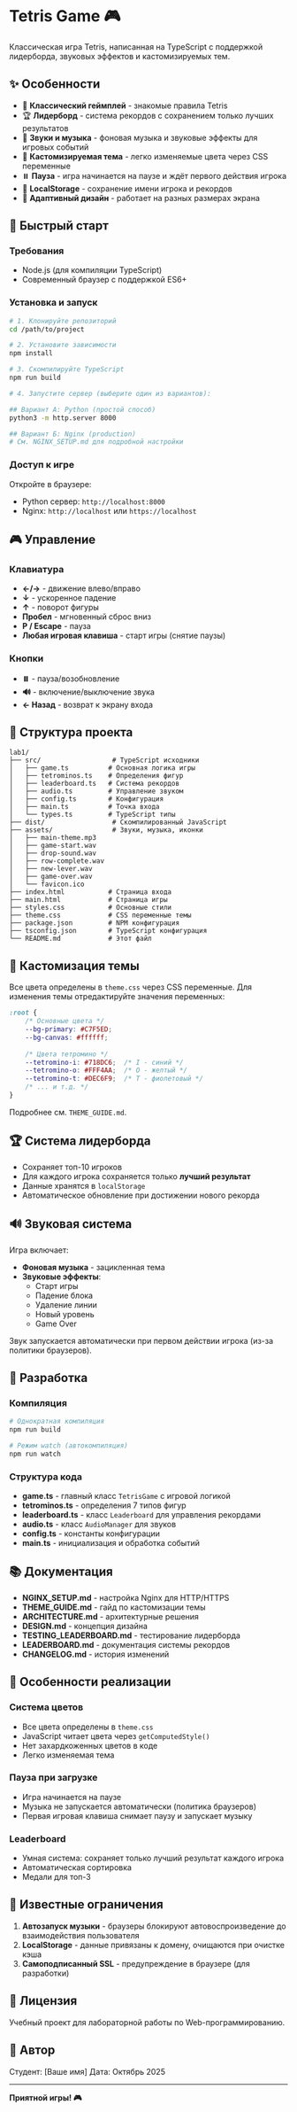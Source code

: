 # Tetris Game 🎮

Классическая игра Tetris, написанная на TypeScript с поддержкой лидерборда, звуковых эффектов и кастомизируемых тем.

## ✨ Особенности

- 🎯 **Классический геймплей** - знакомые правила Tetris
- 🏆 **Лидерборд** - система рекордов с сохранением только лучших результатов
- 🎵 **Звуки и музыка** - фоновая музыка и звуковые эффекты для игровых событий
- 🎨 **Кастомизируемая тема** - легко изменяемые цвета через CSS переменные
- ⏸️ **Пауза** - игра начинается на паузе и ждёт первого действия игрока
- 💾 **LocalStorage** - сохранение имени игрока и рекордов
- 📱 **Адаптивный дизайн** - работает на разных размерах экрана

## 🚀 Быстрый старт

### Требования

- Node.js (для компиляции TypeScript)
- Современный браузер с поддержкой ES6+

### Установка и запуск

```bash
# 1. Клонируйте репозиторий
cd /path/to/project

# 2. Установите зависимости
npm install

# 3. Скомпилируйте TypeScript
npm run build

# 4. Запустите сервер (выберите один из вариантов):

## Вариант А: Python (простой способ)
python3 -m http.server 8000

## Вариант Б: Nginx (production)
# См. NGINX_SETUP.md для подробной настройки
```

### Доступ к игре

Откройте в браузере:
- Python сервер: `http://localhost:8000`
- Nginx: `http://localhost` или `https://localhost`

## 🎮 Управление

### Клавиатура
- **←/→** - движение влево/вправо
- **↓** - ускоренное падение
- **↑** - поворот фигуры
- **Пробел** - мгновенный сброс вниз
- **P / Escape** - пауза
- **Любая игровая клавиша** - старт игры (снятие паузы)

### Кнопки
- **⏸️** - пауза/возобновление
- **🔊** - включение/выключение звука
- **← Назад** - возврат к экрану входа

## 📁 Структура проекта

```
lab1/
├── src/                  # TypeScript исходники
│   ├── game.ts          # Основная логика игры
│   ├── tetrominos.ts    # Определения фигур
│   ├── leaderboard.ts   # Система рекордов
│   ├── audio.ts         # Управление звуком
│   ├── config.ts        # Конфигурация
│   ├── main.ts          # Точка входа
│   └── types.ts         # TypeScript типы
├── dist/                 # Скомпилированный JavaScript
├── assets/               # Звуки, музыка, иконки
│   ├── main-theme.mp3
│   ├── game-start.wav
│   ├── drop-sound.wav
│   ├── row-complete.wav
│   ├── new-lever.wav
│   ├── game-over.wav
│   └── favicon.ico
├── index.html           # Страница входа
├── main.html            # Страница игры
├── styles.css           # Основные стили
├── theme.css            # CSS переменные темы
├── package.json         # NPM конфигурация
├── tsconfig.json        # TypeScript конфигурация
└── README.md            # Этот файл
```

## 🎨 Кастомизация темы

Все цвета определены в `theme.css` через CSS переменные. Для изменения темы отредактируйте значения переменных:

```css
:root {
    /* Основные цвета */
    --bg-primary: #C7F5ED;
    --bg-canvas: #ffffff;
    
    /* Цвета тетромино */
    --tetromino-i: #718DC6;  /* I - синий */
    --tetromino-o: #FFF4AA;  /* O - желтый */
    --tetromino-t: #DEC6F9;  /* T - фиолетовый */
    /* ... и т.д. */
}
```

Подробнее см. `THEME_GUIDE.md`.

## 🏆 Система лидерборда

- Сохраняет топ-10 игроков
- Для каждого игрока сохраняется только **лучший результат**
- Данные хранятся в `localStorage`
- Автоматическое обновление при достижении нового рекорда

## 🔊 Звуковая система

Игра включает:
- **Фоновая музыка** - зацикленная тема
- **Звуковые эффекты**:
  - Старт игры
  - Падение блока
  - Удаление линии
  - Новый уровень
  - Game Over

Звук запускается автоматически при первом действии игрока (из-за политики браузеров).

## 🔧 Разработка

### Компиляция

```bash
# Однократная компиляция
npm run build

# Режим watch (автокомпиляция)
npm run watch
```

### Структура кода

- **game.ts** - главный класс `TetrisGame` с игровой логикой
- **tetrominos.ts** - определения 7 типов фигур
- **leaderboard.ts** - класс `Leaderboard` для управления рекордами
- **audio.ts** - класс `AudioManager` для звуков
- **config.ts** - константы конфигурации
- **main.ts** - инициализация и обработка событий

## 📚 Документация

- **NGINX_SETUP.md** - настройка Nginx для HTTP/HTTPS
- **THEME_GUIDE.md** - гайд по кастомизации темы
- **ARCHITECTURE.md** - архитектурные решения
- **DESIGN.md** - концепция дизайна
- **TESTING_LEADERBOARD.md** - тестирование лидерборда
- **LEADERBOARD.md** - документация системы рекордов
- **CHANGELOG.md** - история изменений

## 🎯 Особенности реализации

### Система цветов
- Все цвета определены в `theme.css`
- JavaScript читает цвета через `getComputedStyle()`
- Нет захардкоженных цветов в коде
- Легко изменяемая тема

### Пауза при загрузке
- Игра начинается на паузе
- Музыка не запускается автоматически (политика браузеров)
- Первая игровая клавиша снимает паузу и запускает музыку

### Leaderboard
- Умная система: сохраняет только лучший результат каждого игрока
- Автоматическая сортировка
- Медали для топ-3

## 🐛 Известные ограничения

1. **Автозапуск музыки** - браузеры блокируют автовоспроизведение до взаимодействия пользователя
2. **LocalStorage** - данные привязаны к домену, очищаются при очистке кэша
3. **Самоподписанный SSL** - предупреждение в браузере (для разработки)

## 📝 Лицензия

Учебный проект для лабораторной работы по Web-программированию.

## 👤 Автор

Студент: [Ваше имя]
Дата: Октябрь 2025

---

**Приятной игры! 🎮**
